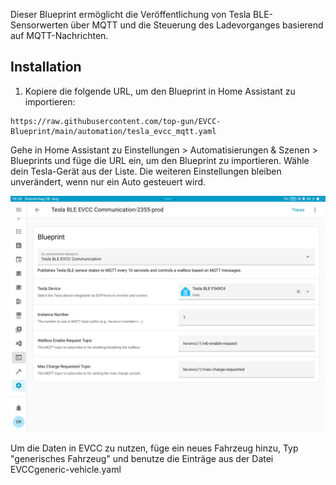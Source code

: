 Dieser Blueprint ermöglicht die Veröffentlichung von Tesla BLE-Sensorwerten über MQTT und die Steuerung des Ladevorganges basierend auf MQTT-Nachrichten.

## Installation

1. Kopiere die folgende URL, um den Blueprint in Home Assistant zu importieren:

```
https://raw.githubusercontent.com/top-gun/EVCC-Blueprint/main/automation/tesla_evcc_mqtt.yaml
```

Gehe in Home Assistant zu Einstellungen > Automatisierungen & Szenen > Blueprints und füge die URL ein, um den Blueprint zu importieren.
Wähle dein Tesla-Gerät aus der Liste. Die weiteren Einstellungen bleiben unverändert, wenn nur ein Auto gesteuert wird. 

![Alt text](pics/automation.PNG)

Um die Daten in EVCC zu nutzen, füge ein neues Fahrzeug hinzu, Typ "generisches Fahrzeug" und benutze die Einträge aus der Datei EVCCgeneric-vehicle.yaml
